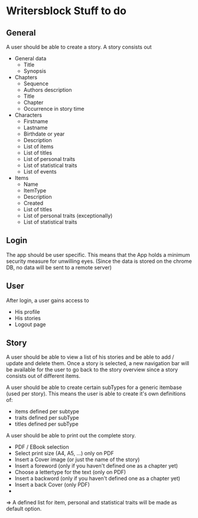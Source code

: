 # Writersblock Stuff to do

## General
A user should be able to create a story.
A story consists out
- General data
  - Title
  - Synopsis
- Chapters
  - Sequence
  - Authors description
  - Title
  - Chapter
  - Occurrence in story time
- Characters
  - Firstname
  - Lastname
  - Birthdate or year
  - Description
  - List of items
  - List of titles
  - List of personal traits
  - List of statistical traits
  - List of events
- Items
  - Name
  - ItemType
  - Description
  - Created
  - List of titles
  - List of personal traits (exceptionally)
  - List of statistical traits

## Login
The app should be user specific. This means that the App holds a minimum security measure for unwilling eyes. (Since the data is stored on the chrome DB, no data will be sent to a remote server)

## User
After login, a user gains access to
- His profile
- His stories
- Logout page

## Story
A user should be able to view a list of his stories and be able to add / update and delete them.
Once a story is selected, a new navigation bar will be available for the user to go back to the story overview since a story consists out of different items.

A user should be able to create certain subTypes for a generic itembase (used per story). This means the user is able to create it's own definitions of:
- items defined per subtype
- traits defined per subType
- titles defined per subType

A user should be able to print out the complete story.
  - PDF / EBook selection
  - Select print size (A4, A5, ...) only on PDF
  - Insert a Cover image (or just the name of the story)
  - Insert a foreword (only if you haven't defined one as a chapter yet)
  - Choose a lettertype for the text (only on PDF)
  - Insert a backword (only if you haven't defined one as a chapter yet)
  - Insert a back Cover (only PDF)
  -

=> A defined list for item, personal and statistical traits will be made as default option.